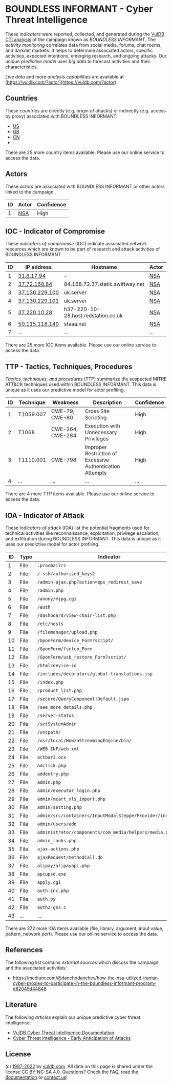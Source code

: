 # BOUNDLESS INFORMANT - Cyber Threat Intelligence

These _indicators_ were reported, collected, and generated during the [VulDB CTI analysis](https://vuldb.com/?kb.cti) of the campaign known as _BOUNDLESS INFORMANT_. The _activity monitoring_ correlates data from social media, forums, chat rooms, and darknet markets. It helps to determine associated actors, specific activities, expected intentions, emerging research, and ongoing attacks. Our unique _predictive model_ uses _big data_ to forecast activities and their characteristics.

_Live data_ and more _analysis capabilities_ are available at [https://vuldb.com/?actor](https://vuldb.com/?actor)

## Countries

These _countries_ are directly (e.g. origin of attacks) or indirectly (e.g. access by proxy) associated with BOUNDLESS INFORMANT:

* [US](https://vuldb.com/?country.us)
* [GB](https://vuldb.com/?country.gb)
* [CN](https://vuldb.com/?country.cn)
* ...

There are 25 more country items available. Please use our online service to access the data.

## Actors

These _actors_ are associated with BOUNDLESS INFORMANT or other actors linked to the campaign.

ID | Actor | Confidence
-- | ----- | ----------
1 | [NSA](https://vuldb.com/?actor.nsa) | High

## IOC - Indicator of Compromise

These _indicators of compromise_ (IOC) indicate associated network resources which are known to be part of research and attack activities of BOUNDLESS INFORMANT.

ID | IP address | Hostname | Actor | Confidence
-- | ---------- | -------- | ----- | ----------
1 | [31.6.17.94](https://vuldb.com/?ip.31.6.17.94) | - | [NSA](https://vuldb.com/?actor.nsa) | High
2 | [37.72.168.84](https://vuldb.com/?ip.37.72.168.84) | 84.168.72.37.static.swiftway.net | [NSA](https://vuldb.com/?actor.nsa) | High
3 | [37.130.229.100](https://vuldb.com/?ip.37.130.229.100) | uk.server | [NSA](https://vuldb.com/?actor.nsa) | High
4 | [37.130.229.101](https://vuldb.com/?ip.37.130.229.101) | uk.server | [NSA](https://vuldb.com/?actor.nsa) | High
5 | [37.220.10.28](https://vuldb.com/?ip.37.220.10.28) | h37-220-10-28.host.redstation.co.uk | [NSA](https://vuldb.com/?actor.nsa) | High
6 | [50.115.118.140](https://vuldb.com/?ip.50.115.118.140) | sfaaa.net | [NSA](https://vuldb.com/?actor.nsa) | High
7 | ... | ... | ... | ...

There are 25 more IOC items available. Please use our online service to access the data.

## TTP - Tactics, Techniques, Procedures

_Tactics, techniques, and procedures_ (TTP) summarize the suspected MITRE ATT&CK techniques used within BOUNDLESS INFORMANT. This data is unique as it uses our predictive model for actor profiling.

ID | Technique | Weakness | Description | Confidence
-- | --------- | -------- | ----------- | ----------
1 | T1059.007 | CWE-79, CWE-80 | Cross Site Scripting | High
2 | T1068 | CWE-264, CWE-284 | Execution with Unnecessary Privileges | High
3 | T1110.001 | CWE-798 | Improper Restriction of Excessive Authentication Attempts | High
4 | ... | ... | ... | ...

There are 4 more TTP items available. Please use our online service to access the data.

## IOA - Indicator of Attack

These _indicators of attack_ (IOA) list the potential fragments used for technical activities like reconnaissance, exploitation, privilege escalation, and exfiltration during BOUNDLESS INFORMANT. This data is unique as it uses our predictive model for actor profiling.

ID | Type | Indicator | Confidence
-- | ---- | --------- | ----------
1 | File | `.procmailrc` | Medium
2 | File | `/.ssh/authorized_keys2` | High
3 | File | `/admin-ajax.php?action=eps_redirect_save` | High
4 | File | `/admin.php` | Medium
5 | File | `/anony/mjpg.cgi` | High
6 | File | `/auth` | Low
7 | File | `/dashboard/view-chair-list.php` | High
8 | File | `/etc/hosts` | Medium
9 | File | `/filemanager/upload.php` | High
10 | File | `/GponForm/device_Form?script/` | High
11 | File | `/GponForm/fsetup_Form` | High
12 | File | `/GponForm/usb_restore_Form?script/` | High
13 | File | `/html/device-id` | High
14 | File | `/includes/decorators/global-translations.jsp` | High
15 | File | `/index.php` | Medium
16 | File | `/product_list.php` | High
17 | File | `/secure/QueryComponent!Default.jspa` | High
18 | File | `/see_more_details.php` | High
19 | File | `/server-status` | High
20 | File | `/setSystemAdmin` | High
21 | File | `/uncpath/` | Medium
22 | File | `/usr/local/WowzaStreamingEngine/bin/` | High
23 | File | `/WEB-INF/web.xml` | High
24 | File | `actbar3.ocx` | Medium
25 | File | `adclick.php` | Medium
26 | File | `addentry.php` | Medium
27 | File | `admin.php` | Medium
28 | File | `admin/executar_login.php` | High
29 | File | `admin/mcart_xls_import.php` | High
30 | File | `admin/setting.php` | High
31 | File | `admin/src/containers/InputModalStepperProvider/index.js` | High
32 | File | `admin/users/add` | High
33 | File | `administrator/components/com_media/helpers/media.php` | High
34 | File | `admin_ranks.php` | High
35 | File | `ajax-actions.php` | High
36 | File | `ajaxRequest/methodCall.do` | High
37 | File | `alipay/alipayapi.php` | High
38 | File | `apcupsd.exe` | Medium
39 | File | `apply.cgi` | Medium
40 | File | `auth.inc.php` | Medium
41 | File | `auth.py` | Low
42 | File | `auth2-gss.c` | Medium
43 | ... | ... | ...

There are 372 more IOA items available (file, library, argument, input value, pattern, network port). Please use our online service to access the data.

## References

The following list contains _external sources_ which discuss the campaign and the associated activities:

* https://medium.com/@danchodanchev/how-the-nsa-utilized-iranian-cyber-proxies-to-participate-in-the-boundless-informant-program-e82045d44848

## Literature

The following _articles_ explain our unique predictive cyber threat intelligence:

* [VulDB Cyber Threat Intelligence Documentation](https://vuldb.com/?kb.cti)
* [Cyber Threat Intelligence - Early Anticipation of Attacks](https://www.scip.ch/en/?labs.20201022)

## License

(c) [1997-2022](https://vuldb.com/?kb.changelog) by [vuldb.com](https://vuldb.com/?kb.about). All data on this page is shared under the license [CC BY-NC-SA 4.0](https://creativecommons.org/licenses/by-nc-sa/4.0/). Questions? Check the [FAQ](https://vuldb.com/?kb.faq), read the [documentation](https://vuldb.com/?kb) or [contact us](https://vuldb.com/?contact)!
